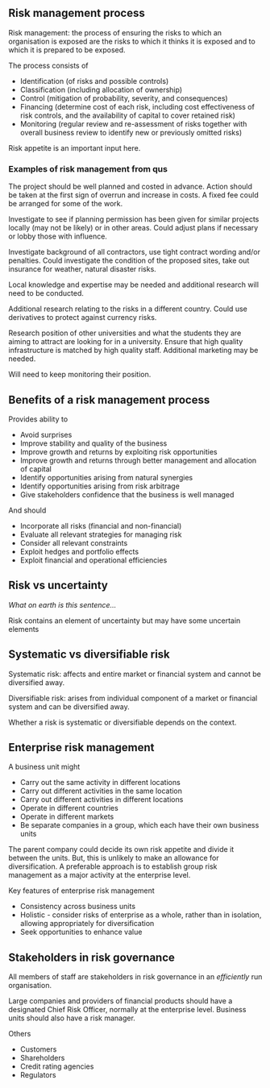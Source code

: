 ## Risk management process

Risk management: the process of ensuring the risks to which an organisation is
exposed are the risks to which it thinks it is exposed and to which it is
prepared to be exposed.

The process consists of

- Identification (of risks and possible controls)
- Classification (including allocation of ownership)
- Control (mitigation of probability, severity, and consequences)
- Financing (determine cost of each risk, including cost effectiveness of risk
controls, and the availability of capital to cover retained risk)
- Monitoring (regular review and re-assessment of risks together with overall
business review to identify new or previously omitted risks)

Risk appetite is an important input here.

### Examples of risk management from qus

The project should be well planned and costed in advance.
Action should be taken at the first sign of overrun and increase in costs.
A fixed fee could be arranged for some of the work.

Investigate to see if planning permission has been given for similar projects
locally (may not be likely) or in other areas.
Could adjust plans if necessary or lobby those with influence.

Investigate background of all contractors,
use tight contract wording and/or penalties.
Could investigate the condition of the proposed sites,
take out insurance for weather, natural disaster risks.

Local knowledge and expertise may be needed and
additional research will need to be conducted.

Additional research relating to the risks in a different country.
Could use derivatives to protect against currency risks.

Research position of other universities and
what the students they are aiming to attract are looking for in a university.
Ensure that high quality infrastructure is matched by high quality staff.
Additional marketing may be needed.

Will need to keep monitoring their position.

## Benefits of a risk management process

Provides ability to

- Avoid surprises
- Improve stability and quality of the business
- Improve growth and returns by exploiting risk opportunities
- Improve growth and returns through better management and allocation of capital
- Identify opportunities arising from natural synergies
- Identify opportunities arising from risk arbitrage
- Give stakeholders confidence that the business is well managed

And should

- Incorporate all risks (financial and non-financial)
- Evaluate all relevant strategies for managing risk
- Consider all relevant constraints
- Exploit hedges and portfolio effects
- Exploit financial and operational efficiencies

## Risk vs uncertainty

_What on earth is this sentence..._

Risk contains an element of uncertainty but may have some uncertain elements

## Systematic vs diversifiable risk

Systematic risk: affects and entire market or financial system and cannot be
diversified away.

Diversifiable risk: arises from individual component of a market or financial
system and can be diversified away.

Whether a risk is systematic or diversifiable depends on the context.

## Enterprise risk management

A business unit might

- Carry out the same activity in different locations
- Carry out different activities in the same location
- Carry out different activities in different locations
- Operate in different countries
- Operate in different markets
- Be separate companies in a group, which each have their own business units

The parent company could decide its own risk appetite and divide it between the
units.
But, this is unlikely to make an allowance for diversification.
A preferable approach is to establish group risk management as a major activity
at the enterprise level.

Key features of enterprise risk management

- Consistency across business units
- Holistic - consider risks of enterprise as a whole, rather than in isolation,
allowing appropriately for diversification
- Seek opportunities to enhance value

## Stakeholders in risk governance

All members of staff are stakeholders in risk governance in an _efficiently_
run organisation.

Large companies and providers of financial products should have a designated
Chief Risk Officer, normally at the enterprise level.
Business units should also have a risk manager.

Others

- Customers
- Shareholders
- Credit rating agencies
- Regulators
